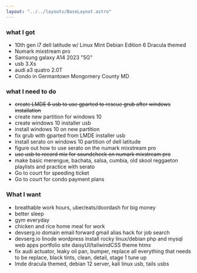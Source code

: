 ```yaml
---
layout: "../../layouts/BaseLayout.astro"
---
```


### what I got

- 10th gen i7 dell latitude w/ Linux Mint Debian Edition 6 Dracula themed
- Numark mixstream pro
- Samsung galaxy A14 2023 "5G"
- usb 3.Xs
- audi a3 quatro 2.0T
- Condo in Germantown Mongomery County MD

### what I need to do

- ~~create LMDE 6 usb to use gparted to rescue grub after windows installation~~
- create new partition for windows 10
- create windows 10 installer usb
- install windows 10 on new partition
- fix grub with gparted from LMDE installer usb
- install serato on windows 10 partition of dell latitude
- figure out how to use serato on the numark mixstream pro
- ~~use usb to record mix for soundcheck on numark mixstream pro~~
- make basic merengue, bachata, salsa, cumbia, old skool reggaeton playlists and practice with serato
- Go to court for speeding ticket
- Go to court for condo payment plans

### What I want

- breathable work hours, uber/eats/doordash for big money
- better sleep
- gym everyday
- chicken and rice home meal for work
- devserg.io domain email forward gmail alias hack for job search
- devserg.io linode wordpress install rocky linux/debian php and mysql web apps portfolio site daisyUI/tailwindCSS theme htmx
- fix audi actuator, leaky oil pan, bumper, replace all everything that needs to be replace, black tints, clean, detail, stage 1 tune up
- lmde dracula themed, debian 12 server, kali linux usb, tails usbs

